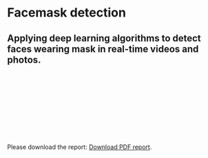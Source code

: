# Facemask detection
## Applying deep learning algorithms to detect faces wearing mask in real-time videos and photos.

<object data="https://github.com/ismhack/computer_vision/blob/main/Facemask%20Detection%20Report.pdf?raw=true" type="application/pdf" width="700px" height="700px">
    <embed src="https://github.com/ismhack/computer_vision/blob/main/Facemask%20Detection%20Report.pdf?raw=true">
        <p>Please download the report: <a href="https://github.com/ismhack/computer_vision/blob/main/Facemask%20Detection%20Report.pdf?row=true">Download PDF report</a>.</p>
    </embed>
</object>


